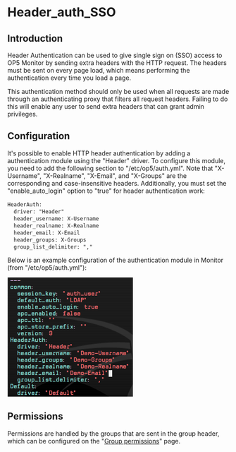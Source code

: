# Header\_auth\_SSO

## Introduction

Header Authentication can be used to give single sign on (SSO) access to OP5 Monitor by sending extra headers with the HTTP request. The headers must be sent on every page load, which means performing the authentication every time you load a page.

This authentication method should only be used when all requests are made through an authenticating proxy that filters all request headers. Failing to do this will enable any user to send extra headers that can grant admin privileges.

## Configuration

It's possible to enable HTTP header authentication by adding a authentication module using the "Header" driver. To configure this module, you need to add the following section to "/etc/op5/auth.yml". Note that "X-Username", "X-Realname", "X-Email", and "X-Groups" are the corresponding and case-insensitive headers. Additionally, you must set the "enable\_auto\_login" option to "true" for header authentication work:

``` {.text data-syntaxhighlighter-params="brush: text; gutter: false; theme: Confluence" data-theme="Confluence" style="brush: text; gutter: false; theme: Confluence"}
HeaderAuth:
  driver: "Header"
  header_username: X-Username
  header_realname: X-Realname
  header_email: X-Email
  header_groups: X-Groups
  group_list_delimiter: ","
```

Below is an example configuration of the authentication module in Monitor (from "/etc/op5/auth.yml"):

![](attachments/16482391/16679134.png)

## Permissions

Permissions are handled by the groups that are sent in the group header, which can be configured on the "[Group permissions](https://kb.op5.com/display/HOWTOs/How+to+add+a+user+with+limited+visibility)" page.
